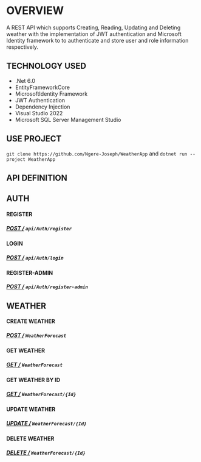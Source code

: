 # OVERVIEW
A REST API which supports Creating, Reading, Updating and Deleting weather with the implementation of JWT authentication and Microsoft Identity framework to to authenticate and store user and role information respectively.  


## TECHNOLOGY USED
- .Net 6.0
- EntityFrameworkCore
- MicrosoftIdentity Framework
- JWT Authentication
- Dependency Injection
- Visual Studio 2022
- Microsoft SQL Server Management Studio


## USE PROJECT
`git clone https://github.com/Ngere-Joseph/WeatherApp` and `dotnet run --project WeatherApp`


## API DEFINITION
## AUTH
#### REGISTER 
##### [POST /](#) `api/Auth/register`


#### LOGIN
##### [POST /](#) `api/Auth/login`

#### REGISTER-ADMIN
##### [POST /](#) `api/Auth/register-admin`

## WEATHER
#### CREATE WEATHER
##### [POST /](#) `WeatherForecast`

#### GET WEATHER
##### [GET /](#) `WeatherForecast`

#### GET WEATHER BY ID
##### [GET /](#) `WeatherForecast/{Id}`

#### UPDATE WEATHER
##### [UPDATE /](#) `WeatherForecast/{Id}`

#### DELETE WEATHER
##### [DELETE /](#) `WeatherForecast/{Id}`
